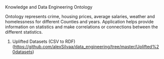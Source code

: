 Knowledge and Data Engineering Ontology

Ontology represents crime, housing prices, average salaries, weather and homelessness for different Counties and years.
Application helps provide information on statistics and make correlations or connections between the different statistics.

1. Uplifted Datasets (CSV to RDF)
(https://github.com/alexSilvaa/data_engineering/tree/master/Uplifted%20datasets)

